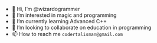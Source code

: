 - 👋 Hi, I’m @wizardogrammer
- 👀 I’m interested in magic and programming
- 🌱 I’m currently learning Advanced C++
- 💞️ I’m looking to collaborate on education in programming
- 📫 How to reach me `codertalisman@gmail.com`

<!---
wizardogrammer/wizardogrammer is a ✨ special ✨ repository because its `README.md` (this file) appears on your GitHub profile.
You can click the Preview link to take a look at your changes.
--->
